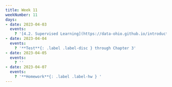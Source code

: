 ```yaml
---
title: Week 11
weekNumber: 11
days:
- date: 2023-04-03
  events:
    ? '[4.2. Supervised Learning](https://data-ohio.github.io/introductory-data-science/4/2/4_2_supervised.html)'
- date: 2023-04-04
  events:
    ? '**Test**{: .label .label-disc } through Chapter 3'
- date: 2023-04-05
  events:
    ? ''
- date: 2023-04-07
  events:
    ? '**Homework**{: .label .label-hw } '
---
```

